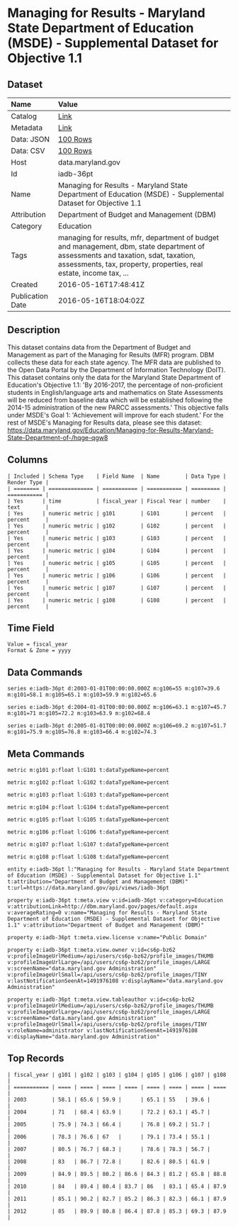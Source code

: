 # Managing for Results - Maryland State Department of Education (MSDE) - Supplemental Dataset for Objective 1.1

## Dataset

| Name | Value |
| :--- | :---- |
| Catalog | [Link](https://catalog.data.gov/dataset/managing-for-results-maryland-state-department-of-education-msde-supplemental-dataset-for-) |
| Metadata | [Link](https://data.maryland.gov/api/views/iadb-36pt) |
| Data: JSON | [100 Rows](https://data.maryland.gov/api/views/iadb-36pt/rows.json?max_rows=100) |
| Data: CSV | [100 Rows](https://data.maryland.gov/api/views/iadb-36pt/rows.csv?max_rows=100) |
| Host | data.maryland.gov |
| Id | iadb-36pt |
| Name | Managing for Results - Maryland State Department of Education (MSDE) - Supplemental Dataset for Objective 1.1 |
| Attribution | Department of Budget and Management (DBM) |
| Category | Education |
| Tags | managing for results, mfr, department of budget and management, dbm, state department of assessments and taxation, sdat, taxation, assessments, tax, property, properties, real estate, income tax, ... |
| Created | 2016-05-16T17:48:41Z |
| Publication Date | 2016-05-16T18:04:02Z |

## Description

This dataset contains data from the Department of Budget and Management as part of the Managing for Results (MFR) program. DBM collects these data for each state agency. The MFR data are published to the Open Data Portal by the Department of Information Technology (DoIT). This dataset contains only the data for the Maryland State Department of Education's Objective 1.1: 'By 2016-2017, the percentage of non-proficient students in English/language arts and mathematics on State Assessments will be reduced from baseline data which will be established following the 2014-15 administration of the new PARCC assessments.' This objective falls under MSDE's Goal 1: 'Achievement will improve for each student.' For the rest of MSDE's Managing for Results data, please see this dataset: https://data.maryland.gov/Education/Managing-for-Results-Maryland-State-Department-of-/hqge-qgw8

## Columns

```ls
| Included | Schema Type    | Field Name  | Name        | Data Type | Render Type |
| ======== | ============== | =========== | =========== | ========= | =========== |
| Yes      | time           | fiscal_year | Fiscal Year | number    | text        |
| Yes      | numeric metric | g101        | G101        | percent   | percent     |
| Yes      | numeric metric | g102        | G102        | percent   | percent     |
| Yes      | numeric metric | g103        | G103        | percent   | percent     |
| Yes      | numeric metric | g104        | G104        | percent   | percent     |
| Yes      | numeric metric | g105        | G105        | percent   | percent     |
| Yes      | numeric metric | g106        | G106        | percent   | percent     |
| Yes      | numeric metric | g107        | G107        | percent   | percent     |
| Yes      | numeric metric | g108        | G108        | percent   | percent     |
```

## Time Field

```ls
Value = fiscal_year
Format & Zone = yyyy
```

## Data Commands

```ls
series e:iadb-36pt d:2003-01-01T00:00:00.000Z m:g106=55 m:g107=39.6 m:g101=58.1 m:g105=65.1 m:g103=59.9 m:g102=65.6

series e:iadb-36pt d:2004-01-01T00:00:00.000Z m:g106=63.1 m:g107=45.7 m:g101=71 m:g105=72.2 m:g103=63.9 m:g102=68.4

series e:iadb-36pt d:2005-01-01T00:00:00.000Z m:g106=69.2 m:g107=51.7 m:g101=75.9 m:g105=76.8 m:g103=66.4 m:g102=74.3
```

## Meta Commands

```ls
metric m:g101 p:float l:G101 t:dataTypeName=percent

metric m:g102 p:float l:G102 t:dataTypeName=percent

metric m:g103 p:float l:G103 t:dataTypeName=percent

metric m:g104 p:float l:G104 t:dataTypeName=percent

metric m:g105 p:float l:G105 t:dataTypeName=percent

metric m:g106 p:float l:G106 t:dataTypeName=percent

metric m:g107 p:float l:G107 t:dataTypeName=percent

metric m:g108 p:float l:G108 t:dataTypeName=percent

entity e:iadb-36pt l:"Managing for Results - Maryland State Department of Education (MSDE) - Supplemental Dataset for Objective 1.1" t:attribution="Department of Budget and Management (DBM)" t:url=https://data.maryland.gov/api/views/iadb-36pt

property e:iadb-36pt t:meta.view v:id=iadb-36pt v:category=Education v:attributionLink=http://dbm.maryland.gov/pages/default.aspx v:averageRating=0 v:name="Managing for Results - Maryland State Department of Education (MSDE) - Supplemental Dataset for Objective 1.1" v:attribution="Department of Budget and Management (DBM)"

property e:iadb-36pt t:meta.view.license v:name="Public Domain"

property e:iadb-36pt t:meta.view.owner v:id=cs6p-bz62 v:profileImageUrlMedium=/api/users/cs6p-bz62/profile_images/THUMB v:profileImageUrlLarge=/api/users/cs6p-bz62/profile_images/LARGE v:screenName="data.maryland.gov Administration" v:profileImageUrlSmall=/api/users/cs6p-bz62/profile_images/TINY v:lastNotificationSeenAt=1491976108 v:displayName="data.maryland.gov Administration"

property e:iadb-36pt t:meta.view.tableauthor v:id=cs6p-bz62 v:profileImageUrlMedium=/api/users/cs6p-bz62/profile_images/THUMB v:profileImageUrlLarge=/api/users/cs6p-bz62/profile_images/LARGE v:screenName="data.maryland.gov Administration" v:profileImageUrlSmall=/api/users/cs6p-bz62/profile_images/TINY v:roleName=administrator v:lastNotificationSeenAt=1491976108 v:displayName="data.maryland.gov Administration"
```

## Top Records

```ls
| fiscal_year | g101 | g102 | g103 | g104 | g105 | g106 | g107 | g108 | 
| =========== | ==== | ==== | ==== | ==== | ==== | ==== | ==== | ==== | 
| 2003        | 58.1 | 65.6 | 59.9 |      | 65.1 | 55   | 39.6 |      | 
| 2004        | 71   | 68.4 | 63.9 |      | 72.2 | 63.1 | 45.7 |      | 
| 2005        | 75.9 | 74.3 | 66.4 |      | 76.8 | 69.2 | 51.7 |      | 
| 2006        | 78.3 | 76.6 | 67   |      | 79.1 | 73.4 | 55.1 |      | 
| 2007        | 80.5 | 76.7 | 68.3 |      | 78.6 | 78.3 | 56.7 |      | 
| 2008        | 83   | 86.7 | 72.8 |      | 82.6 | 80.5 | 61.9 |      | 
| 2009        | 84.9 | 89.5 | 80.2 | 86.6 | 84.3 | 81.2 | 65.8 | 88.8 | 
| 2010        | 84   | 89.4 | 80.4 | 83.7 | 86   | 83.1 | 65.4 | 87.9 | 
| 2011        | 85.1 | 90.2 | 82.7 | 85.2 | 86.3 | 82.3 | 66.1 | 87.9 | 
| 2012        | 85   | 89.9 | 80.8 | 86.4 | 87.8 | 85.3 | 69.3 | 87.9 | 
```